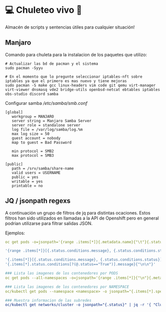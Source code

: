 # 💻 Chuleteo vivo 📜

Almacén de scripts y sentencias útiles para cualquier situación!

## Manjaro
Comando para chuleta para la instalacion de los paquetes que utilizo:
```
# Actualizar las bd de pacman y el sistema
sudo pacman -Syyu

# En el momento que lo pregunte seleccionar iptables-nft sobre iptables ya que el primero es mas nuevo y tiene mejoras
sudo pacman -S make gcc linux-headers vim code git qemu virt-manager virt-viewer dnsmasq vde2 bridge-utils openbsd-netcat ebtables iptables obs-studio discord samba
```

Configurar samba */etc/samba/smb.conf*
```
[global]
   workgroup = MANJARO
   server string = Manjaro Samba Server
   server role = standalone server
   log file = /var/log/samba/log.%m
   max log size = 50
   guest account = nobody
   map to guest = Bad Password
   
   min protocol = SMB2
   max protocol = SMB3

[public]
   path = /srv/samba/share-name
   valid users = USERNAME
   public = yes
   writable = yes
   printable = no
```
## JQ / jsonpath regexs

A continuación un grupo de filtros de jq para distintas ocaciones. Estos filtros han sido utilizados en llamadas a la API de Openshift pero en general podrian utilizarse para filtrar salidas JSON.

Ejemplos:
```yaml
oc get pods -o=jsonpath='{range .items[*]}{.metadata.name}{"\t"}{.status.startTime}{"\n"}{end}'

'{range .items[*]}[{.status.conditions.message}, {.status.conditions.status}] {"\n"}{end}'

'{.items[*]}[{.status.conditions.message}, {.status.conditions.status}] {"\n"}'
'{.items[*].status.conditions[?(@.status=="True")].message}{"\n\n"}'

### Lista las imagenes de los contenedores por PODS
oc get pods --all-namespaces -o=jsonpath='{range .items[*]}{"\n"}{.metadata.name}{":\t"}{range .spec.containers[*]}{.image}{", "}{end}{end}' | sort

### Lista las imagenes de los contenedores por NAMESPACE
oc/kubectl get pods --namespace <namespace> -o jsonpath="{.items[*].spec.containers[*].image}"

### Muestra informacion de las subredes 
oc/kubectl get networks/cluster -o jsonpath="{.status}" | jq -r '{ "Cluster Network": .clusterNetwork[].cidr, "Service Network": .serviceNetwork[] }'

```
